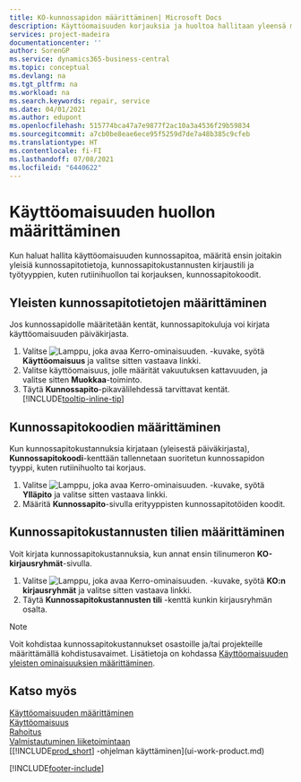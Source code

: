 ```yaml
---
title: KO-kunnossapidon määrittäminen| Microsoft Docs
description: Käyttöomaisuuden korjauksia ja huoltoa hallitaan yleensä määrittämällä kunnossapidon perustiedot, työn tyyppikoodit ja kustannusten kirjaustili.
services: project-madeira
documentationcenter: ''
author: SorenGP
ms.service: dynamics365-business-central
ms.topic: conceptual
ms.devlang: na
ms.tgt_pltfrm: na
ms.workload: na
ms.search.keywords: repair, service
ms.date: 04/01/2021
ms.author: edupont
ms.openlocfilehash: 515774bca47a7e9877f2ac10a3a4536f29b59834
ms.sourcegitcommit: a7cb0be8eae6ece95f5259d7de7a48b385c9cfeb
ms.translationtype: HT
ms.contentlocale: fi-FI
ms.lasthandoff: 07/08/2021
ms.locfileid: "6440622"
---
```

# <a name="set-up-fixed-asset-maintenance"></a>Käyttöomaisuuden huollon määrittäminen
Kun haluat hallita käyttöomaisuuden kunnossapitoa, määritä ensin joitakin yleisiä kunnossapitotietoja, kunnossapitokustannusten kirjaustili ja työtyyppien, kuten rutiinihuollon tai korjauksen, kunnossapitokoodit.

## <a name="to-set-up-general-maintenance-information"></a>Yleisten kunnossapitotietojen määrittäminen
Jos kunnossapidolle määritetään kentät, kunnossapitokuluja voi kirjata käyttöomaisuuden päiväkirjasta.

1. Valitse ![Lamppu, joka avaa Kerro-ominaisuuden.](media/ui-search/search_small.png "Kerro, mitä haluat tehdä") -kuvake, syötä **Käyttöomaisuus** ja valitse sitten vastaava linkki.
2. Valitse käyttöomaisuus, jolle määrität vakuutuksen kattavuuden, ja valitse sitten **Muokkaa**-toiminto.
3. Täytä **Kunnossapito**-pikavälilehdessä tarvittavat kentät. [!INCLUDE[tooltip-inline-tip](includes/tooltip-inline-tip_md.md)]

## <a name="to-set-up-maintenance-codes"></a>Kunnossapitokoodien määrittäminen
Kun kunnossapitokustannuksia kirjataan (yleisestä päiväkirjasta), **Kunnossapitokoodi**-kenttään tallennetaan suoritetun kunnossapidon tyyppi, kuten rutiinihuolto tai korjaus.

1. Valitse ![Lamppu, joka avaa Kerro-ominaisuuden.](media/ui-search/search_small.png "Kerro, mitä haluat tehdä") -kuvake, syötä **Ylläpito** ja valitse sitten vastaava linkki.
2. Määritä **Kunnossapito**-sivulla erityyppisten kunnossapitotöiden koodit.

## <a name="to-set-up-maintenance-expense-accounts"></a>Kunnossapitokustannusten tilien määrittäminen
Voit kirjata kunnossapitokustannuksia, kun annat ensin tilinumeron **KO-kirjausryhmät**-sivulla.

1. Valitse ![Lamppu, joka avaa Kerro-ominaisuuden.](media/ui-search/search_small.png "Kerro, mitä haluat tehdä") -kuvake, syötä **KO:n kirjausryhmät** ja valitse sitten vastaava linkki.
2. Täytä **Kunnossapitokustannusten tili** -kenttä kunkin kirjausryhmän osalta.

> [!NOTE]  
>   Voit kohdistaa kunnossapitokustannukset osastoille ja/tai projekteille määrittämällä kohdistusavaimet. Lisätietoja on kohdassa [Käyttöomaisuuden yleisten ominaisuuksien määrittäminen](fa-how-setup-general.md).

## <a name="see-also"></a>Katso myös
[Käyttöomaisuuden määrittäminen](fa-setup.md)  
[Käyttöomaisuus](fa-manage.md)  
[Rahoitus](finance.md)  
[Valmistautuminen liiketoimintaan](ui-get-ready-business.md)  
[[!INCLUDE[prod_short](includes/prod_short.md)] -ohjelman käyttäminen](ui-work-product.md)


[!INCLUDE[footer-include](includes/footer-banner.md)]